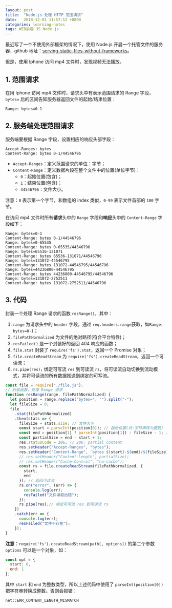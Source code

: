```yaml
---
layout: post
title:  "Node.js 处理 HTTP 范围请求"
date:   2018-12-01 11:57:12 +0800
categories: learning-notes
tags: WEB前端 JS Node.js
---
```



最近写了一个不使用外部框架的情况下，使用 Node.js 开启一个托管文件的服务器，github 地址：[serving-static-files-without-frameworks](https://github.com/nxjniexiao/serving-static-files-without-frameworks)。<br>

但是，使用 Iphone 访问 mp4 文件时，发现视频无法播放。<br>

## 1. 范围请求

在用 Iphone 访问 mp4 文件时，请求头中有表示范围请求的 Range 字段，`bytes=` 后的区间告知服务器返回文件的起始/结束位置：
```
Range: bytes=0-1
```

## 2. 服务端处理范围请求

服务端要根据 Range 字段，设置相应的响应头部字段：
```
Accept-Ranges: bytes
Content-Range: bytes 0-1/44546796
```
+ `Accept-Ranges`：定义范围请求的单位：字节；
+ `Content-Range`：定义数据片段在整个文件中的位置(单位字节)：
   + `0`：起始位置(包含)；
   + `1`：结束位置(包含)；
   + `44546796`：文件大小。

注意：`0` 表示第一个字节，和数组的 index 类似，`0-99` 表示文件首部的 `100` 字节。

在访问 mp4 文件时所有**请求**头中的 `Range` 字段和**响应**头中的 `Content-Range` 字段如下：
```
Range: bytes=0-1
Content-Range: bytes 0-1/44546796
Range: bytes=0-65535
Content-Range: bytes 0-65535/44546796
Range: bytes=65536-131071
Content-Range: bytes 65536-131071/44546796
Range: bytes=131072-44546795
Content-Range: bytes 131072-44546795/44546796
Range: bytes=44236800-44546795
Content-Range: bytes 44236800-44546795/44546796
Range: bytes=131072-2752511
Content-Range: bytes 131072-2752511/44546796
```




## 3. 代码

封装一个处理 Range 请求的函数 `resRange()`，其中：
1. `range` 为请求头中的 `header` 字段，通过 `req.headers.range`获取，如`Range: bytes=0-1`；
2. `filePathNormalized` 为文件的绝对路径(符合平台特性)；
3. `resFailed()` 是一个封装好的返回 404 响应的函数；
4. `file.stat` 封装了 `require('fs').stat`，返回一个 Promise 对象；
5. `file.createReadStream` 为 `require('fs').createReadStream`，返回一个可读流；
6. `rs.pipe(res);` 绑定可写流 `res` 到可读流 `rs`，将可读流自动切换到流动模式，并将可读流的所有数据推送到绑定的可写流。

```js
const file = require("./file.js");
// 封装函数，处理 Range 请求
function resRange(range, filePathNormalized) {
  let position = range.replace("bytes=", "").split("-");
  let fileSize = 0;
  file
    .stat(filePathNormalized)
    .then(stats => {
      fileSize = stats.size; // 文件大小
      const start = parseInt(position[0]); // 起始位置(坑:字符串转为整数)
      const end = position[1] ? parseInt(position[1]) : fileSize - 1; // 结束位置(坑:字符串转为整数)
      const partialSize = end - start + 1;
      res.statusCode = 206; // 206: partial content
      res.setHeader("Accept-Ranges", "bytes");
      res.setHeader("Content-Range", `bytes ${start}-${end}/${fileSize}`);
      // res.setHeader("Content-Length", partialSize);
      // res.setHeader("Cache-Control", "no-cache");
      const rs = file.createReadStream(filePathNormalized, {
        start,
        end
      }); // 返回可读流
      rs.on("error", (err) => {
        console.log(err);
        resFailed("文件读取出错");
      });
      rs.pipe(res);// 绑定可写流 res 到可读流 rs
    })
    .catch(err => {
      console.log(err);
      resFailed("文件不存在");
    });
}
```
**注意**：`require('fs').createReadStream(path[, options])` 的第二个参数 `options` 可以是一个对象，如：
```js
const opt = {
  start: 0,
  end: 1
};
```
其中 `start` 和 `end` 为整数类型，所以上述代码中使用了 `parseInt(position[0])` 把字符串转换成整数。否则会报错：
```
net::ERR_CONTENT_LENGTH_MISMATCH
```